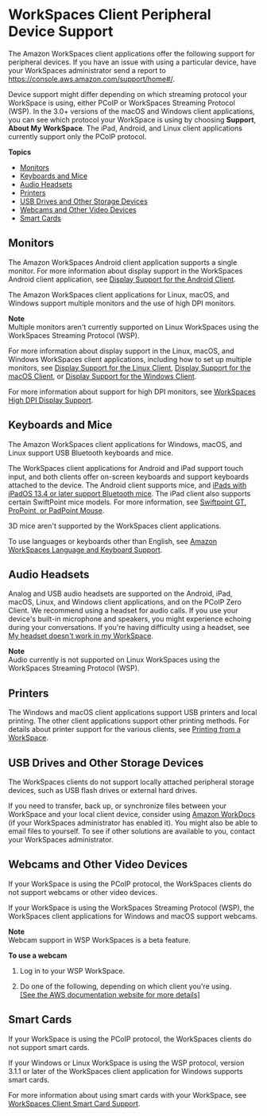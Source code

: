 # WorkSpaces Client Peripheral Device Support<a name="peripheral_devices"></a>

The Amazon WorkSpaces client applications offer the following support for peripheral devices\. If you have an issue with using a particular device, have your WorkSpaces administrator send a report to [https://console\.aws\.amazon\.com/support/home\#/](https://console.aws.amazon.com/support/home#/)\.

Device support might differ depending on which streaming protocol your WorkSpace is using, either PCoIP or WorkSpaces Streaming Protocol \(WSP\)\. In the 3\.0\+ versions of the macOS and Windows client applications, you can see which protocol your WorkSpace is using by choosing **Support**, **About My WorkSpace**\. The iPad, Android, and Linux client applications currently support only the PCoIP protocol\.

**Topics**
+ [Monitors](#devices-monitors)
+ [Keyboards and Mice](#devices-input)
+ [Audio Headsets](#devices-audio)
+ [Printers](#devices-printers)
+ [USB Drives and Other Storage Devices](#devices-storage)
+ [Webcams and Other Video Devices](#devices-webcams)
+ [Smart Cards](#devices-smart-cards)

## Monitors<a name="devices-monitors"></a>

The Amazon WorkSpaces Android client application supports a single monitor\. For more information about display support in the WorkSpaces Android client application, see [Display Support for the Android Client](amazon-workspaces-android-client.md#android_display_support)\.

The Amazon WorkSpaces client applications for Linux, macOS, and Windows support multiple monitors and the use of high DPI monitors\.

**Note**  
Multiple monitors aren't currently supported on Linux WorkSpaces using the WorkSpaces Streaming Protocol \(WSP\)\.

For more information about display support in the Linux, macOS, and Windows WorkSpaces client applications, including how to set up multiple monitors, see [Display Support for the Linux Client](amazon-workspaces-linux-client.md#linux-display-support), [Display Support for the macOS Client](amazon-workspaces-osx-client.md#osx-display-support), or [Display Support for the Windows Client](amazon-workspaces-windows-client.md#windows-display-support)\.

For more information about support for high DPI monitors, see [WorkSpaces High DPI Display Support](high_dpi_support.md)\.

## Keyboards and Mice<a name="devices-input"></a>

The Amazon WorkSpaces client applications for Windows, macOS, and Linux support USB Bluetooth keyboards and mice\.

The WorkSpaces client applications for Android and iPad support touch input, and both clients offer on\-screen keyboards and support keyboards attached to the device\. The Android client supports mice, and [ iPads with iPadOS 13\.4 or later support Bluetooth mice](https://support.apple.com/HT211008)\. The iPad client also supports certain SwiftPoint mice models\. For more information, see [Swiftpoint GT, ProPoint, or PadPoint Mouse](amazon-workspaces-ipad-client.md#ipad_gt_mouse)\.

3D mice aren't supported by the WorkSpaces client applications\.

To use languages or keyboards other than English, see [Amazon WorkSpaces Language and Keyboard Support](language_keyboard.md)\. 

## Audio Headsets<a name="devices-audio"></a>

Analog and USB audio headsets are supported on the Android, iPad, macOS, Linux, and Windows client applications, and on the PCoIP Zero Client\. We recommend using a headset for audio calls\. If you use your device's built\-in microphone and speakers, you might experience echoing during your conversations\. If you're having difficulty using a headset, see [My headset doesn't work in my WorkSpace](client_troubleshooting.md#headset_problems)\.

**Note**  
Audio currently is not supported on Linux WorkSpaces using the WorkSpaces Streaming Protocol \(WSP\)\.

## Printers<a name="devices-printers"></a>

The Windows and macOS client applications support USB printers and local printing\. The other client applications support other printing methods\. For details about printer support for the various clients, see [Printing from a WorkSpace](printing.md)\.

## USB Drives and Other Storage Devices<a name="devices-storage"></a>

The WorkSpaces clients do not support locally attached peripheral storage devices, such as USB flash drives or external hard drives\.

If you need to transfer, back up, or synchronize files between your WorkSpace and your local client device, consider using [Amazon WorkDocs](workspaces-user-getting-started.md#workdocs-integration) \(if your WorkSpaces administrator has enabled it\)\. You might also be able to email files to yourself\. To see if other solutions are available to you, contact your WorkSpaces administrator\. 

## Webcams and Other Video Devices<a name="devices-webcams"></a>

If your WorkSpace is using the PCoIP protocol, the WorkSpaces clients do not support webcams or other video devices\.

If your WorkSpace is using the WorkSpaces Streaming Protocol \(WSP\), the WorkSpaces client applications for Windows and macOS support webcams\.

**Note**  
Webcam support in WSP WorkSpaces is a beta feature\.

**To use a webcam**

1. Log in to your WSP WorkSpace\.

1. Do one of the following, depending on which client you're using\.    
[\[See the AWS documentation website for more details\]](http://docs.aws.amazon.com/workspaces/latest/userguide/peripheral_devices.html)

## Smart Cards<a name="devices-smart-cards"></a>

If your WorkSpace is using the PCoIP protocol, the WorkSpaces clients do not support smart cards\. 

If your Windows or Linux WorkSpace is using the WSP protocol, version 3\.1\.1 or later of the WorkSpaces client application for Windows supports smart cards\.

For more information about using smart cards with your WorkSpace, see [WorkSpaces Client Smart Card Support](smart_card_support.md)\.